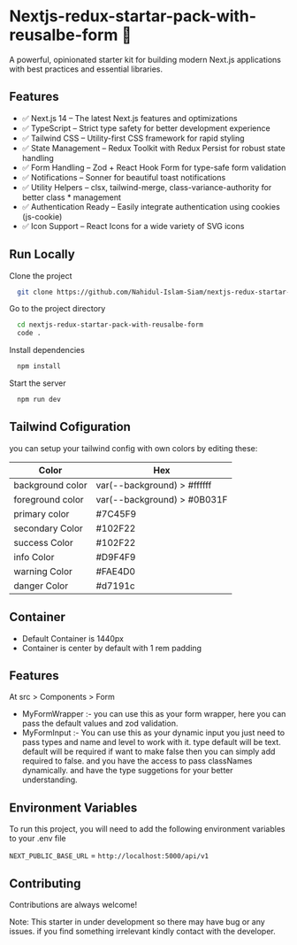 
# Nextjs-redux-startar-pack-with-reusalbe-form 🚀

A powerful, opinionated starter kit for building modern Next.js applications with best practices and essential libraries.

## Features

* ✅ Next.js 14 – The latest Next.js features and optimizations
* ✅ TypeScript – Strict type safety for better development experience
* ✅ Tailwind CSS – Utility-first CSS framework for rapid styling
* ✅ State Management – Redux Toolkit with Redux Persist for robust state handling
* ✅ Form Handling – Zod + React Hook Form for type-safe form validation
* ✅ Notifications – Sonner for beautiful toast notifications
* ✅ Utility Helpers – clsx, tailwind-merge, class-variance-authority for better class * management
* ✅ Authentication Ready – Easily integrate authentication using cookies (js-cookie)
* ✅ Icon Support – React Icons for a wide variety of SVG icons


## Run Locally

Clone the project

```bash
  git clone https://github.com/Nahidul-Islam-Siam/nextjs-redux-startar-pack-with-reusalbe-form.git
```

Go to the project directory

```bash
  cd nextjs-redux-startar-pack-with-reusalbe-form
  code .
```

Install dependencies

```bash
  npm install
```

Start the server

```bash
  npm run dev
```

## Tailwind Cofiguration

you can setup your tailwind config with own colors by editing these:

| Color             | Hex                                                                |
| ----------------- | ------------------------------------------------------------------ |
| background color | var(--background) > #ffffff |
| foreground color | var(--background) > #0B031F |
| primary color | #7C45F9 |
| secondary Color | #102F22 |
| success Color | #102F22 |
| info Color | #D9F4F9 |
| warning Color | #FAE4D0 |
| danger Color | #d7191c |


## Container

- Default Container is 1440px
- Container is center by default with 1 rem padding


## Features

At src > Components > Form

* MyFormWrapper :- you can use this as your form wrapper, here you can pass the default values and zod validation.
* MyFormInput :- You can use this as your dynamic input you just need to pass types and name and level to work with it. type default will be text. default will be required if want to make false then you can simply add required to false. and you have the access to pass classNames dynamically. and have the type suggetions for your better understanding.



## Environment Variables

To run this project, you will need to add the following environment variables to your .env file

`NEXT_PUBLIC_BASE_URL` = `http://localhost:5000/api/v1`


## Contributing

 Contributions are always welcome!

 Note: This starter in under development so there may have bug or any issues. if you find something irrelevant kindly contact with the developer.

